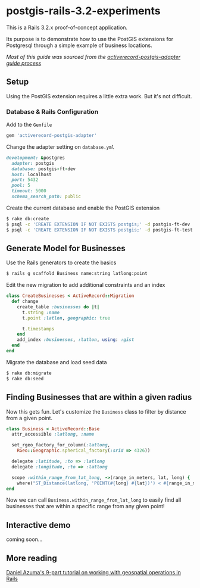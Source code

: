 # postgis-rails-3.2-experiments

This is a Rails 3.2.x proof-of-concept application.

Its purpose is to demonstrate how to use the PostGIS extensions for Postgresql through a simple example of business locations.

*Most of this guide was sourced from the [activerecord-postgis-adapter guide process](https://github.com/rgeo/activerecord-postgis-adapter/blob/2.0-stable/README.md)*


## Setup

Using the PostGIS extension requires a little extra work.  But it's not difficult.


### Database & Rails Configuration

Add to the `Gemfile`
```ruby
gem 'activerecord-postgis-adapter'
```

Change the adapter setting on `database.yml`
```ruby
development: &postgres
  adapter: postgis
  database: postgis-ft-dev
  host: localhost
  port: 5432
  pool: 5
  timeout: 5000
  schema_search_path: public
```

Create the current database and enable the PostGIS extension
```bash
$ rake db:create
$ psql -c 'CREATE EXTENSION IF NOT EXISTS postgis;' -d postgis-ft-dev
$ psql -c 'CREATE EXTENSION IF NOT EXISTS postgis;' -d postgis-ft-test
```

## Generate Model for Businesses

Use the Rails generators to create the basics
```bash
$ rails g scaffold Business name:string latlong:point
```

Edit the new migration to add additional constraints and an index
```ruby
class CreateBusinesses < ActiveRecord::Migration
  def change
    create_table :businesses do |t|
      t.string :name
      t.point :latlon, geographic: true

      t.timestamps
    end
    add_index :businesses, :latlon, using: :gist
  end
end
```

Migrate the database and load seed data
```bash
$ rake db:migrate
$ rake db:seed
```

## Finding Businesses that are within a given radius

Now this gets fun.  Let's customize the `Business` class to filter by distance from a given point.

```ruby
class Business < ActiveRecord::Base
  attr_accessible :latlong, :name

  set_rgeo_factory_for_column(:latlong,
    RGeo::Geographic.spherical_factory(:srid => 4326))

  delegate :latitude, :to => :latlong
  delegate :longitude, :to => :latlong

  scope :within_range_from_lat_long, ->(range_in_meters, lat, long) { 
    where("ST_Distance(latlong, 'POINT(#{long} #{lat})') < #{range_in_meters}") }
end
```

Now we can call `Business.within_range_from_lat_long` to easily find all businesses that are within a specific range from any given point!


## Interactive demo

coming soon...


## More reading

[Daniel Azuma's 9-part tutorial on working with geospatial operations in Rails](http://daniel-azuma.com/articles/georails)